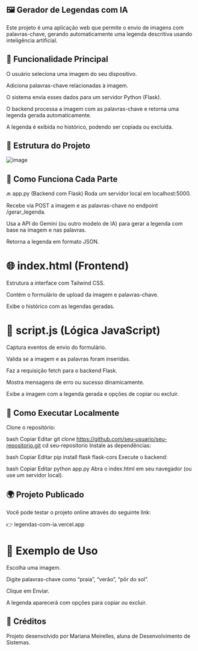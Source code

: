 ## 🖼️ Gerador de Legendas com IA
Este projeto é uma aplicação web que permite o envio de imagens com palavras-chave, gerando automaticamente uma legenda descritiva usando inteligência artificial.

## 🧠 Funcionalidade Principal
O usuário seleciona uma imagem do seu dispositivo.

Adiciona palavras-chave relacionadas à imagem.

O sistema envia esses dados para um servidor Python (Flask).

O backend processa a imagem com as palavras-chave e retorna uma legenda gerada automaticamente.

A legenda é exibida no histórico, podendo ser copiada ou excluída.

## 📂 Estrutura do Projeto
![image](https://github.com/user-attachments/assets/784228c5-461c-491f-b428-d83f031f690e)

## 🧩 Como Funciona Cada Parte
🔙 app.py (Backend com Flask)
Roda um servidor local em localhost:5000.

Recebe via POST a imagem e as palavras-chave no endpoint /gerar_legenda.

Usa a API do Gemini (ou outro modelo de IA) para gerar a legenda com base na imagem e nas palavras.

Retorna a legenda em formato JSON.

# 🌐 index.html (Frontend)
Estrutura a interface com Tailwind CSS.

Contém o formulário de upload da imagem e palavras-chave.

Exibe o histórico com as legendas geradas.

# 📜 script.js (Lógica JavaScript)
Captura eventos de envio do formulário.

Valida se a imagem e as palavras foram inseridas.

Faz a requisição fetch para o backend Flask.

Mostra mensagens de erro ou sucesso dinamicamente.

Exibe a imagem com a legenda gerada e opções de copiar ou excluir.

## 🚀 Como Executar Localmente
Clone o repositório:

bash
Copiar
Editar
git clone https://github.com/seu-usuario/seu-repositorio.git
cd seu-repositorio
Instale as dependências:

bash
Copiar
Editar
pip install flask flask-cors
Execute o backend:

bash
Copiar
Editar
python app.py
Abra o index.html em seu navegador (ou use um servidor local).

## 🌍 Projeto Publicado
Você pode testar o projeto online através do seguinte link:

👉 legendas-com-ia.vercel.app

# 📸 Exemplo de Uso
Escolha uma imagem.

Digite palavras-chave como “praia”, “verão”, “pôr do sol”.

Clique em Enviar.

A legenda aparecerá com opções para copiar ou excluir.

## 💬 Créditos
Projeto desenvolvido por Mariana Meirelles, aluna de Desenvolvimento de Sistemas.
